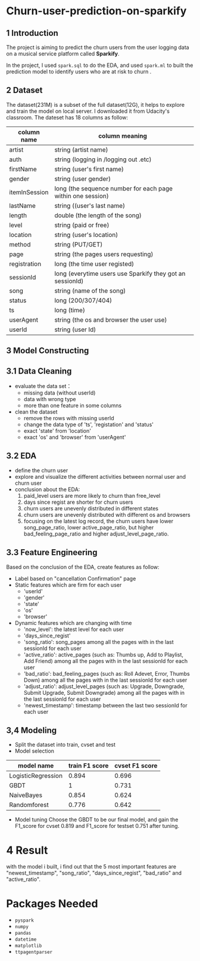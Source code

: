# Churn-user-prediction-on-sparkify

## 1 Introduction
The project is aiming to predict the churn users from the user logging data on a musical service platform called **Sparkify**.

In the project, I used `spark.sql` to do the EDA, and used `spark.ml` to built the prediction model to identify users who are at risk to churn .
## 2 Dataset 
The dataset(231M) is a subset of the full dataset(12G), it helps to explore and train the model on local server. I downloaded it from Udacity's classroom. 
The dateset has 18 columns as follow:

column name | column meaning
------------|----------------
artist | string (artist name)
auth | string (logging in /logging out .etc)
firstName | string (user's first name)
gender | string (user gender)
itemInSession | long (the sequence number for each page within one session)
lastName | string ((user's last name)
length | double (the length of the song)
level | string (paid or free)
location | string (user's location)
method | string (PUT/GET)
page | string (the pages users requesting)
registration | long (the time user registed)
sessionId | long (everytime users use Sparkify they got an sessionId)
song | string (name of the song)
status | long (200/307/404)
ts | long (time)
userAgent | string (the os and browser the user use)
userId | string (user Id)

## 3 Model Constructing
## 3.1 Data Cleaning
* evaluate the data set：
  * missing data (without userId)
  * data with wrong type
  * more than one feature in some columns
* clean the dataset
  * remove the rows with missing userId
  * change the data type of 'ts', 'registation' and 'status'
  * exact 'state' from 'location'
  * exact 'os' and 'browser' from 'userAgent'
 
## 3.2 EDA
* define the churn user
* explore and visualize the different activities between normal user and churn user
* conclusion about the EDA:
  1. paid_level users are more likely to churn than free_level
  2. days since regist are shorter for churn users
  3. churn users are unevenly distributed in different states
  4. churn users are unevenly distributed with different os and browsers
  5. focusing on the latest log record, the churn users have lower song_page_ratio, lower active_page_ratio, but higher bad_feeling_page_ratio and higher adjust_level_page_ratio.

## 3.3 Feature Engineering
Based on the conclusion of the EDA, create features as follow:
* Label based on "cancellation Confirmation" page
* Static features which are firm for each user
  * 'userId'
  * 'gender'
  * 'state'
  * 'os'
  * 'browser'
* Dynamic features which are changing with time
  * 'now_level': the latest level for each user
  * 'days_since_regist'
  * 'song_ratio': song_pages among all the pages with in the last sessionId for each user
  * 'active_ratio': active_pages (such as: Thumbs up, Add to Playlist, Add Friend) among all the pages with in the last sessionId for each user
  * 'bad_ratio': bad_feeling_pages (such as: Roll Adevet, Error, Thumbs Down) among all the pages with in the last sessionId for each user
  * 'adjust_ratio': adjust_level_pages (such as: Upgrade, Downgrade, Submit Upgrade, Submit Downgrade) among all the pages with in the last sessionId for each user
  * 'newest_timestamp': timestamp between the last two sessionId for each user
## 3,4 Modeling
* Split the dataset into train, cvset and test
* Model selection

model name | train F1 score | cvset F1 score
-----------|----------------|----------------
LogisticRegression | 0.894 | 0.696
GBDT | 1 | 0.731
NaiveBayes | 0.854 | 0.624
Randomforest | 0.776 |0.642

* Model tuning
Choose the GBDT to be our final model, and gain the F1_score for cvset 0.819 and F1_score for testset 0.751 after tuning.

# 4 Result
with the model i built, i find out that the 5 most important features are "newest_timestamp", "song_ratio", "days_since_regist", "bad_ratio" and "active_ratio".

# Packages Needed
* `pyspark`
* `numpy`
* `pandas`
* `datetime`
* `matplotlib`
* `ttpagentparser`
